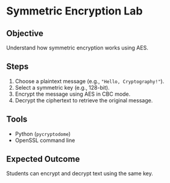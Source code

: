# Symmetric Encryption Lab

## Objective
Understand how symmetric encryption works using AES.

## Steps
1. Choose a plaintext message (e.g., `"Hello, Cryptography!"`).
2. Select a symmetric key (e.g., 128-bit).
3. Encrypt the message using AES in CBC mode.
4. Decrypt the ciphertext to retrieve the original message.

## Tools
- Python (`pycryptodome`)
- OpenSSL command line

## Expected Outcome
Students can encrypt and decrypt text using the same key.
